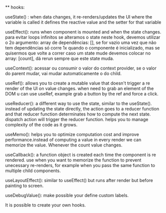 ** hooks:


useState() : when data changes, it re-renders/updates the UI where the variable is called
     it defines the reactive value and the setter for that variable
     
useEffect(): runs when component is mounted and when the state changes.
para evitar loops infinitos se alteramos o state neste hook, devemos utilizar o 2o argumento: array de dependências: [], se for vazio uma vez que não tem dependências só corre 1x quando o componente é inicializado, mas se quisermos que volte a correr caso um state mude devemos colocar no array: [count], dá rerun sempre que este state muda.

useContext(): acessar ou consumir o valor do context provider, se o valor do parent mudar, vai mudar automaticamente o do child.

useRef(): allows you to create a mutable value that doesn't trigger a re render of the UI on value changes.
when need to grab an element of the DOM u can use useRef, example grab a button by the ref and force a click.

useReducer(): a different way to use the state, similar to the useState(). instead of updating the state directly, the action goes to a reducer function and that reducer function determinates how to compute the next state.
dispatch action will trigger the reducer function.
helps you to manage complexity of the code as it grows.

useMemo(): helps you to optimize computation cost and improve performance.instead of computing a value in every render we can memorize the value. Whenever the count value changes.

useCallback(): a function object is created each time the component is re rendered. use when you want to memorize the function to prevent unecessary re-renders, for example when you pass the same function to multiple child components.

useLayoutEffect(): similar to useEffect() but runs after render but before painting to screen.

useDebugValue(): make possible your define custom labels.

It is possible to create your own hooks.

